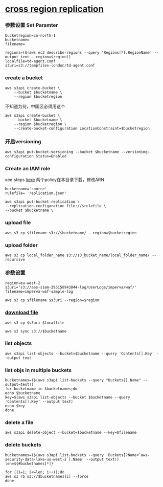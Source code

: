 

# [cross region replication](https://docs.aws.amazon.com/AmazonS3/latest/userguide/replication-walkthrough1.html)

### 参数设置 Set Paramter
```
bucketregion=cn-north-1
bucketname=
filename=
```
```
regions=($(aws ec2 describe-regions --query 'Regions[*].RegionName' --output text --region=$region))
localfile=td-agent.conf
s3uri=s3://tempfiles-london/td-agent.conf
```
###  create a bucket
```
aws s3api create-bucket \
    --bucket $bucketname \
    --region $bucketregion
```
不知道为何，中国区必须用这个
```
aws s3api create-bucket \
    --bucket $bucketname \
    --region $bucketregion \
    --create-bucket-configuration LocationConstraint=$bucketregion
   ```
### 开启versioning
```
aws s3api put-bucket-versioning --bucket $bucketname --versioning-configuration Status=Enabled
```
 ### Create an IAM role
 see steps [here](https://github.com/jessicawyc/myawscli/blob/main/IAM/IAM.md#create-a-role)
 两个policy在本目录下载，修改ARN
 ```
bucketname='source'
rulefile= 'replication.json'
```
```
aws s3api put-bucket-replication \
--replication-configuration file://$rulefile \
--bucket $bucketname \

```

###  upload file
```
aws s3 cp $filename s3://$bucketname/ --region=$bucketregion
```
###  upload folder
```
aws s3 cp local_folder_name s3://s3_bucket_name/local_folder_name/ --recursive
```
### 参数设置
```
region=eu-west-2
s3uri='s3://aes-siem-295158943844-log/UserLogs/imperva/waf/'
filename=imperva-waf-sample-log
```
```
aws s3 cp $filename $s3uri --region=$region
```

###  [download file](https://docs.aws.amazon.com/cli/latest/reference/s3/cp.html)
```
aws s3 cp $s3uri $localfile
```
```
aws s3 sync s3://$bucketname

```

###  list objects
```
aws s3api list-objects --bucket=$bucketname --query 'Contents[].Key' --output text
```
###  list objs in multiple buckets
```
bucketnames=($(aws s3api list-buckets --query "Buckets[].Name" --output=text))
for bucketname in $bucketnames;do
echo $bucketname
key=$(aws s3api list-objects --bucket $bucketname --query 'Contents[].Key' --output text)
echo $key
done
```

###  delete a file
```
aws s3api delete-object --bucket=$bucketname --key=$filename
```
###  delete buckets
```
bucketnames=($(aws s3api list-buckets --query 'Buckets[?Name<`aws-security-data-lake-us-west-2`].Name' --output text))
len=${#bucketnames[*]}
```
```
for ((i=1; i<=len; i++));do
aws s3 rb s3://$bucketnames[i] --force
done
```
